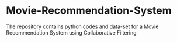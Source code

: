 # Movie-Recommendation-System
The repository contains python codes and data-set for a Movie Recommendation System using Collaborative Filtering
